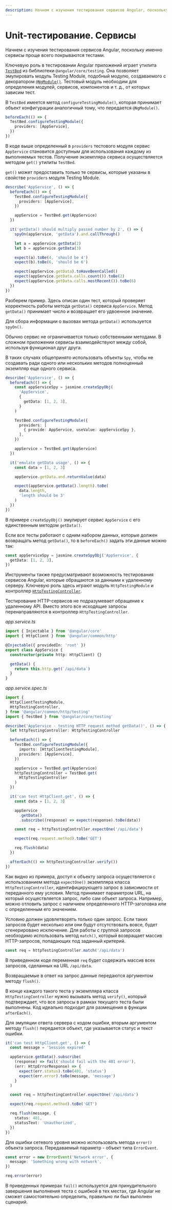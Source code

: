 ```yaml
---
description: Начнем с изучения тестирования сервисов Angular, поскольку именно сервисы проще всего покрываются тестами
---
```


# Unit-тестирование. Сервисы

Начнем с изучения тестирования сервисов Angular, поскольку именно сервисы проще всего покрываются тестами.

Ключевую роль в тестировании Angular приложений играет утилита [`TestBed`](https://angular.io/api/core/testing/TestBed) из библиотеки `@angular/core/testing`. Она позволяет эмулировать модуль Testing Module, подобный модулю, создаваемого с декоратором [`@NgModule()`](https://angular.io/api/core/NgModule). Тестовый модуль необходим для определения модулей, сервисов, компонентов и т. д., от которых зависим тест.

В `TestBed` имеется метод `configureTestingModule()`, которая принимает объект конфигурации аналогичный тому, что передается `@NgModule()`.

```ts
beforeEach(() => {
  TestBed.configureTestingModule({
    providers: [AppService],
  })
})
```

В коде выше определенный в `providers` тестового модуля сервис `AppService` становится доступным для использования каждому из выполняемых тестов. Получение экземпляра сервиса осуществляется методом `get()` утилиты `TestBed`.

`get()` может предоставить только те сервисы, которые указаны в свойстве `providers` модуля Testing Module.

```ts
describe('AppService', () => {
  beforeEach(() => {
    TestBed.configureTestingModule({
      providers: [AppService],
    })

    appService = TestBed.get(AppService)
  })

  it('getData() should multiply passed number by 2', () => {
    spyOn(appService, 'getData').and.callThrough()

    let a = appService.getData(2)
    let b = appService.getData(3)

    expect(a).toBe(4, 'should be 4')
    expect(b).toBe(6, 'should be 6')

    expect(appService.getData).toHaveBeenCalled()
    expect(appService.getData.calls.count()).toBe(2)
    expect(appService.getData.calls.mostRecent()).toBe(6)
  })
})
```

Разберем пример. Здесь описан один тест, который проверяет корректность работы метода `getData()` сервиса `AppService`. Метод `getData()` принимает число и возвращает его удвоенное значение.

Для сбора информации о вызовах метода `getData()` используется `spyOn()`.

Обычно сервис не ограничивается только собственными методами. В сложном приложении сервисы взаимодействуют между собой, используя функционал друг друга.

В таких случаях общепринято использовать объекты `Spy`, чтобы не создавать ради одного или нескольких методов полноценный экземпляр еще одного сервиса.

```ts
describe('AppService', () => {
  beforeEach(() => {
    const appServiceSpy = jasmine.createSpyObj(
      'AppService',
      {
        getData: [1, 2, 3],
      }
    )

    TestBed.configureTestingModule({
      providers: [
        { provide: AppService, useValue: appServiceSpy },
      ],
    })

    appService = TestBed.get(AppService)
  })

  it('emulate getData usage', () => {
    const data = [1, 2, 3]

    appService.getData.and.returnValue(data)

    expect(appService.getData().length).toBe(
      data.length,
      'length should be 3'
    )
  })
})
```

В примере `createSpyObj()` эмулирует сервис `AppService` с его единственным методом `getData()`.

Если все тесты работают с одним набором данных, которые должен возвращать метод `getData()`, то в `beforeEach()` задать эти данные можно так:

```ts
const appServiceSpy = jasmine.createSpyObj('AppService', {
  getData: [1, 2, 3],
})
```

Инструменты также предусматривают возможность тестирования сервисов Angular, которые обращаются за данными к удаленному серверу. Ключевую роль здесь играют модуль `HttpTestingModule` и контроллер [`HttpTestingController`](https://angular.io/api/common/http/testing/HttpTestingController).

Тестирование HTTP-сервисов не подразумевает обращение к удаленному API. Вместо этого все исходящие запросы перенаправляются в контроллер `HttpTestingController`.

_app.service.ts_

```ts
import { Injectable } from '@angular/core'
import { HttpClient } from '@angular/common/http'

@Injectable({ providedIn: 'root' })
export class AppService {
  constructor(private http: HttpClient) {}

  getData() {
    return this.http.get(`/api/data`)
  }
}
```

_app.service.spec.ts_

```ts
import {
  HttpClientTestingModule,
  HttpTestingController,
} from '@angular/common/http/testing'
import { TestBed } from '@angular/core/testing'

describe('AppService - testing HTTP request method getData()', () => {
  let httpTestingController: HttpTestingController

  beforeEach(() => {
    TestBed.configureTestingModule({
      imports: [HttpClientTestingModule],
      providers: [AppService],
    })

    appService = TestBed.get(AppService)
    httpTestingController = TestBed.get(
      HttpTestingController
    )
  })

  it('can test HttpClient.get', () => {
    const data = [1, 2, 3]

    appService
      .getData()
      .subscribe((response) => expect(response).toBe(data))

    const req = httpTestingController.expectOne('/api/data')

    expect(req.request.method).toBe('GET')

    req.flush(data)
  })

  afterEach(() => httpTestingController.verify())
})
```

Как видно из примера, доступ к объекту запроса осуществляется с использованием метода `expectOne()` экземпляра класса `HttpTestingController`, идентифицирующего запрос в зависимости от переданного ему условия. Метод принимает параметром URL, на который осуществляется запрос, либо сам объект запроса. Например, можно отловить запрос с наличием определенного HTTP-заголовка или с определенным его значением.

Условию должен удовлетворять только один запрос. Если таких запросов будет несколько или они будут отсутствовать вовсе, будет сгенерировано исключение. Для работы с группой запросов необходимо использовать метод `match()`, который возвращает массив HTTP-запросов, попадающих под заданный критерий.

```ts
const req = httpTestingController.match('/api/data')
```

В приведенном коде переменная `req` будет содержать массив всех запросов, сделанных на URL `/api/data`.

Возвращаемые в ответ на запрос данные передаются аргументом методу `flush()`.

В конце каждого такого теста у экземпляра класса `HttpTestingController` нужно вызывать метод `verify()`, который подтверждает, что все запросы в рамках текущего теста были выполнены. Код идеально подходит для размещения в функции `afterEach()`.

Для эмуляции ответа сервера с кодом ошибки, вторым аргументом методу `flush()` передается объект, где указывается статус и текст ошибки.

```ts
it('can test HttpClient.get', () => {
  const message = 'Session expired'

  appService.getData().subscribe(
    (response) => fail('should fail with the 401 error'),
    (err: HttpErrorResponse) => {
      expect(err.status).toBe(401, 'status')
      expect(err.error).toBe(message, 'message')
    }
  )

  const req = httpTestingController.expectOne('/api/data')

  expect(req.request.method).toBe('GET')

  req.flush(message, {
    status: 401,
    statusText: 'Unauthorized',
  })
})
```

Для ошибки сетевого уровня можно использовать метода `error()` объекта запроса. Передаваемый параметр - объект типа `ErrorEvent`.

```ts
const error = new ErrorEvent('Network error', {
  message: 'Something wrong with network',
})

req.error(error)
```

В приведенных примерах `fail()` используется для принудительного завершения выполнения теста с ошибкой в тех местах, где Angular не сможет самостоятельно определить, правильно ли был выполнен сценарий.
